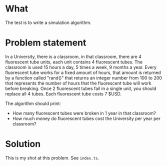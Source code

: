 # What

The test is to write a simulation algorithm.

# Problem statement

In a University, there is a classroom, in that classroom, there are 4 fluorescent tube units, each unit contains 4 fluorescent tubes.
The classroom is used 15 hours a day, 5 times a week, 9 months a year.
Every fluorescent tube works for a fixed amount of hours, that amount is returned by a function called "rand()" that returns an integer number from 100 to 200 that represents the number of hours that the fluorescent tube will work before breaking.
Once 2 fluorescent tubes fail in a single unit, you should replace all 4 tubes.
Each fluorescent tube costs 7 $USD.

The algorithm should print:

- How many fluorescent tubes were broken in 1 year in that classroom?
- How much money do fluorescent tubes cost the University per year per classroom?

# Solution

This is my shot at this problem. See `index.ts`.